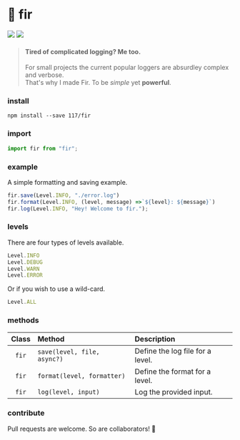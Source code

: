 # 🌲 fir

![](https://badgen.net/codeclimate/loc/117/fir?color=055ff3)
![](https://badgen.net/badge/code%20style/prettier/ff51bc)

> #### Tired of complicated logging? Me too.
>
> For small projects the current popular loggers are absurdley complex and verbose.  
> That's why I made Fir. To be *simple* yet **powerful**.

### install

`npm install --save 117/fir`

### import

```javascript
import fir from "fir";
```

### example

A simple formatting and saving example.

```js
fir.save(Level.INFO, "./error.log")
fir.format(Level.INFO, (level, message) =>`${level}: ${message}`)
fir.log(Level.INFO, "Hey! Welcome to fir.");
```

### levels

There are four types of levels available.  

```js
Level.INFO
Level.DEBUG
Level.WARN
Level.ERROR
```
Or if you wish to use a wild-card.

```js
Level.ALL
```

### methods

| Class | Method                      | Description                      |
| :---: | :-------------------------- | :------------------------------- |
| `fir` | `save(level, file, async?)` | Define the log file for a level. |
| `fir` | `format(level, formatter)`  | Define the format for a level.   |
| `fir` | `log(level, input)`         | Log the provided input.          |

### contribute

Pull requests are welcome. So are collaborators! 🥳
